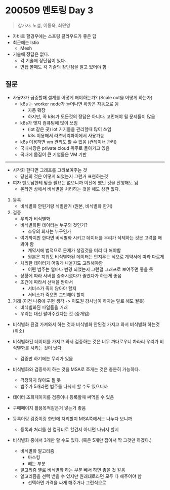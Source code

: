 # 200509 멘토링 Day 3
> 참가자: 노설, 이동욱, 최민영
- 자바로 할경우에는 스프링 클라우드가 좋은 답
- 최근에는  Istio
  - Mesh
- 기술에 정답은 없다. 
  - 각 기술에 장단점이 있다.
  - 면접 볼때도 각 기술의 장단점을 알고 있어야 함



## 질문

- 사용자가 급증할때 설계를 어떻게 해야하는가? (Scale out을 어떻게 하는가)
  - k8s 는 worker node가 늘어나면 확장은 자동으로 됨
    - 자동 확장 
    - 하지만, 꼭 k8s가 모든것의 정답은 아니다. 고민해야 될 문제들이 많음
  - k8s가 엣지 컴퓨팅에 많이 쓰임
    - (iot 같은 곳) iot 기기들을 관리할때 많이 쓰임 
    - k3s 이용해서 라즈베리파이에서 사용가능
  - k8s 이용하면 vm 관리도 할 수 있음 (컨테이너 관리)
  - 국내시장은 private cloud 위주로 돌아가고 있음
  - 국내에 몸집이 큰 기업들은 VM 기반



---

- 시각화 한다면 그래프를 그려보여주는 것
  - 당신의 것은 어떻게 되었는지 그런거 표현하는것
- 여자 멘토님한테 맞출 필요는 없으니까 이전에 했던 것을 진행해도 됨
  - 온라인 상에서 비식별을 처리하는 것을 해도 상관 없다.

1. 등록
   - 비식별화 안된거랑 식별한거 (원본, 비식별화 한거)
2. 검증
   - 우리가 비식별화
   - 비식별화된 데이터는 누구의 것인가?
     - 소유의 회사는 누구인가
   - 여기까지만 한다면 비식별화 시키고 데이터를 우리가 삭제하는 것은 고려를 해봐야 함
     - 계약서에 법적으로 문제가 생길것을 미리 다 해야함
     - 원본은 지워도 비식별화된 데이터는 안지우는 식으로 계약서에 따라 다르게
   - 처리한 데이터가 어떻게 나올지도 고려해야함
     - 어떤 범주는 얼마나 변경 되었는지 그런걸 그래프로 보여주면 좋을 듯
   - 상황에 따라 서버를 증축시켰다가 줄였다가 하는게 좋음
   - 조건에 따라서 선택을 받아서 
     - 서비스가 죽지 않아야 할지
     - 서비스가 죽으면 그만해야 할지
3. 거래 (이건 나중에 구현 생각 -> 이도원 강사님이 하자는 말로 해도 될듯)
   - 비식별화된 파일들을 거래
   - 우리는 대신 팔아주겠다는 것 (중개업)



- 비식별화 된걸 가져와서 하는 것과 비식별화 안된걸 가지고 와서 비식별화 하는것 (취소)
- 비식별화된 데이터를 가지고 와서 검증하는 것은 너무 까다로우니 차라리 우리가 비식별화를 시키는 것이 낫다.
  - 검증만 하기에는 무리가 있음
- 비식별화와 검증까지 하는 것을 MSA로 쪼개는 것은 충분히 가능하다. 
  - 걱정하지 않아도 될 듯
  - 범주가 5개라면 범주를 나눠서 할 수도 있으니까

- 데이터 조회페이지를 검증이나 등록할때 써먹을 수 있음
- 구매페이지 활용목적같은거 넣는거 좋음
- 등록이랑 검증이랑 한번에 처리할지 MSA쪽에서는 나누다 보니까
  - 등록과 처리를 한 컴퓨터로 할건지 아니면 나눠서 할지

- 비식별화 중에서 3개만 할 수도 있다. (혹은 5개만 잡아서 딱 그것만 하겠다.)

  - 비식별화 알고리즘 
    - 마스킹
    - 빼는 부분
  - 알고리즘 별로 비식별화 하는 부분 빼서 하면 좋을 것 같음
  - 알고리즘을 선택 받을 수 있지만 원래대로라면 모두 다 해주어야 함
    - 선택하면 가격을 싸게 해주거나 그런식으로

  
